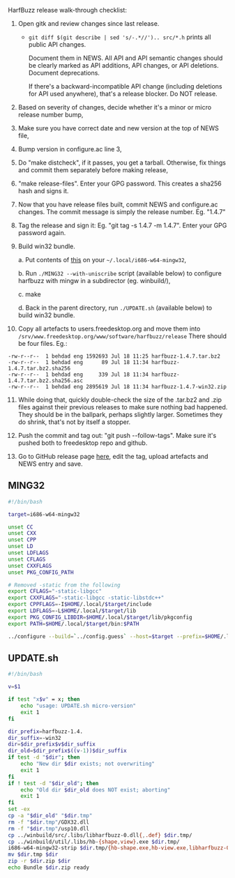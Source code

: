 HarfBuzz release walk-through checklist:

1. Open gitk and review changes since last release.

   * `git diff $(git describe | sed 's/-.*//').. src/*.h` prints all public API
     changes.

     Document them in NEWS.  All API and API semantic changes should be clearly
     marked as API additions, API changes, or API deletions.  Document
     deprecations.

     If there's a backward-incompatible API change (including deletions for API
     used anywhere), that's a release blocker.  Do NOT release.

2. Based on severity of changes, decide whether it's a minor or micro release
   number bump,

3. Make sure you have correct date and new version at the top of NEWS file,

4. Bump version in configure.ac line 3,

5. Do "make distcheck", if it passes, you get a tarball.
   Otherwise, fix things and commit them separately before making release,

6. "make release-files".  Enter your GPG password.  This creates a sha256 hash
   and signs it.

7. Now that you have release files built, commit NEWS and configure.ac changes.
   The commit message is simply the release number.  Eg. "1.4.7"

8. Tag the release and sign it: Eg. "git tag -s 1.4.7 -m 1.4.7".  Enter your
   GPG password again.

9. Build win32 bundle.

   a. Put contents of [this](https://drive.google.com/open?id=0B3_fQkxDZZXXbWltRGd5bjVrUDQ) on your `~/.local/i686-w64-mingw32`,

   b. Run `./MING32 --with-uniscribe` script (available below) to configure harfbuzz with mingw in a subdirector (eg. winbuild/),

   c. make

   d. Back in the parent directory, run `./UPDATE.sh` (available below) to build win32 bundle.

10. Copy all artefacts to users.freedesktop.org and move them into
    `/srv/www.freedesktop.org/www/software/harfbuzz/release` There should be four
    files.  Eg.:
 ```
-rw-r--r--  1 behdad eng 1592693 Jul 18 11:25 harfbuzz-1.4.7.tar.bz2
-rw-r--r--  1 behdad eng      89 Jul 18 11:34 harfbuzz-1.4.7.tar.bz2.sha256
-rw-r--r--  1 behdad eng     339 Jul 18 11:34 harfbuzz-1.4.7.tar.bz2.sha256.asc
-rw-r--r--  1 behdad eng 2895619 Jul 18 11:34 harfbuzz-1.4.7-win32.zip
```

11. While doing that, quickly double-check the size of the .tar.bz2 and .zip
    files against their previous releases to make sure nothing bad happened.
    They should be in the ballpark, perhaps slightly larger.  Sometimes they
    do shrink, that's not by itself a stopper.

12. Push the commit and tag out: "git push --follow-tags".  Make sure it's
    pushed both to freedesktop repo and github.

13. Go to GitHub release page [here](https://github.com/behdad/harfbuzz/releases),
    edit the tag, upload artefacts and NEWS entry and save.


## MING32
```bash
#!/bin/bash

target=i686-w64-mingw32

unset CC
unset CXX
unset CPP
unset LD
unset LDFLAGS
unset CFLAGS
unset CXXFLAGS
unset PKG_CONFIG_PATH

# Removed -static from the following
export CFLAGS="-static-libgcc"
export CXXFLAGS="-static-libgcc -static-libstdc++"
export CPPFLAGS=-I$HOME/.local/$target/include
export LDFLAGS=-L$HOME/.local/$target/lib
export PKG_CONFIG_LIBDIR=$HOME/.local/$target/lib/pkgconfig
export PATH=$HOME/.local/$target/bin:$PATH

../configure --build=`../config.guess` --host=$target --prefix=$HOME/.local/$target "$@"
```

## UPDATE.sh
```bash
#!/bin/bash

v=$1

if test "x$v" = x; then
	echo "usage: UPDATE.sh micro-version"
	exit 1
fi

dir_prefix=harfbuzz-1.4.
dir_suffix=-win32
dir=$dir_prefix$v$dir_suffix
dir_old=$dir_prefix$((v-1))$dir_suffix
if test -d "$dir"; then
	echo "New dir $dir exists; not overwriting"
	exit 1
fi
if ! test -d "$dir_old"; then
	echo "Old dir $dir_old does NOT exist; aborting"
	exit 1
fi
set -ex
cp -a "$dir_old" "$dir.tmp"
rm -f "$dir.tmp"/GDX32.dll
rm -f "$dir.tmp"/usp10.dll
cp ../winbuild/src/.libs/libharfbuzz-0.dll{,.def} $dir.tmp/
cp ../winbuild/util/.libs/hb-{shape,view}.exe $dir.tmp/
i686-w64-mingw32-strip $dir.tmp/{hb-shape.exe,hb-view.exe,libharfbuzz-0.dll}
mv $dir.tmp $dir
zip -r $dir.zip $dir
echo Bundle $dir.zip ready
```
